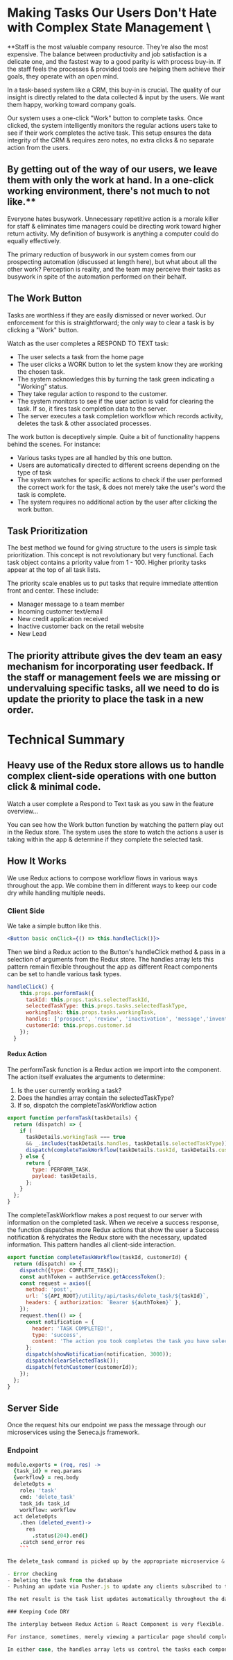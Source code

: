 # Making Tasks Our Users Don't Hate with Complex State Management \

**Staff is the most valuable company resource. They're also the most expensive. The balance between productivity and job satisfaction is a delicate one, and the fastest way to a good parity is with process buy-in. If the staff feels the processes & provided tools are helping them achieve their goals, they operate with an open mind.

In a task-based system like a CRM, this buy-in is crucial. The quality of our insight is directly related to the data collected & input by the users. We want them happy, working toward company goals.

Our system uses a one-click "Work" button to complete tasks. Once clicked, the system intelligently monitors the regular actions users take to see if their work completes the active task. This setup ensures the data integrity of the CRM & requires zero notes, no extra clicks & no separate action from the users.

By getting out of the way of our users, we leave them with only the work at hand. In a one-click working environment, there's not much to not like.**
---

Everyone hates busywork. Unnecessary repetitive action is a morale killer for staff & eliminates time managers could be directing work toward higher return activity. My definition of busywork is anything a computer could do equally effectively.

The primary reduction of busywork in our system comes from our prospecting automation (discussed at length here), but what about all the other work? Perception is reality, and the team may perceive their tasks as busywork in spite of the automation performed on their behalf.

## The Work Button
Tasks are worthless if they are easily dismissed or never worked. Our enforcement for this is straightforward; the only way to clear a task is by clicking a "Work" button.

[](https://www.glathrop.com/content/images/2019/08/work-button-in-action.gif)

Watch as the user completes a RESPOND TO TEXT task:

- The user selects a task from the home page
- The user clicks a WORK button to let the system know they are working the chosen task.
- The system acknowledges this by turning the task green indicating a "Working" status.
- They take regular action to respond to the customer.
- The system monitors to see if the user action is valid for clearing the task. If so, it fires task completion data to the server.
- The server executes a task completion workflow which records activity, deletes the task & other associated processes.

[](https://www.glathrop.com/content/images/2019/08/Respond-to-Text-Task-Completion.gif)

The work button is deceptively simple. Quite a bit of functionality happens behind the scenes. For instance:

- Various tasks types are all handled by this one button.
- Users are automatically directed to different screens depending on the type of task
- The system watches for specific actions to check if the user performed the correct work for the task, & does not merely take the user's word the task is complete.
- The system requires no additional action by the user after clicking the work button.

## Task Prioritization
The best method we found for giving structure to the users is simple task prioritization. This concept is not revolutionary but very functional. Each task object contains a priority value from 1 - 100. Higher priority tasks appear at the top of all task lists.

The priority scale enables us to put tasks that require immediate attention front and center. These include:

- Manager message to a team member
- Incoming customer text/email
- New credit application received
- Inactive customer back on the retail website
- New Lead

[](https://www.glathrop.com/content/images/2019/08/new-tasks.gif)

The priority attribute gives the dev team an easy mechanism for incorporating user feedback. If the staff or management feels we are missing or undervaluing specific tasks, all we need to do is update the priority to place the task in a new order.
---

# Technical Summary
**Heavy use of the Redux store allows us to handle complex client-side operations with one button click & minimal code.**
---

Watch a user complete a Respond to Text task as you saw in the feature overview...

[](https://www.glathrop.com/content/images/2019/08/Respond-to-Text-Task-Completion.gif)

You can see how the Work button function by watching the pattern play out in the Redux store. The system uses the store to watch the actions a user is taking within the app & determine if they complete the selected task.
[](https://www.glathrop.com/content/images/2019/08/Respond-to-Text-Redux-Store.gif)


## How It Works
We use Redux actions to compose workflow flows in various ways throughout the app. We combine them in different ways to keep our code dry while handling multiple needs.

### Client Side

We take a simple button like this.
```jsx
<Button basic onClick={() => this.handleClick()}>
```

Then we bind a Redux action to the Button's handleClick method & pass in a selection of arguments from the Redux store. The handles array lets this pattern remain flexible throughout the app as different React components can be set to handle various task types.

```jsx
handleClick() {
    this.props.performTask({
      taskId: this.props.tasks.selectedTaskId,
      selectedTaskType: this.props.tasks.selectedTaskType,
      workingTask: this.props.tasks.workingTask,
      handles: ['prospect', 'review', 'inactivation', 'message','inventory', 'respond_to_text', 'respond_to_email'],
      customerId: this.props.customer.id
    });
  }
 ```
 #### Redux Action
 The performTask function is a Redux action we import into the component. The action itself evaluates the arguments to determine:

1. Is the user currently working a task?
2. Does the handles array contain the selectedTaskType?
3. If so, dispatch the completeTaskWorkflow action

```jsx
export function performTask(taskDetails) {
  return (dispatch) => {
    if (
      taskDetails.workingTask === true
      && _.includes(taskDetails.handles, taskDetails.selectedTaskType)) {
      dispatch(completeTaskWorkflow(taskDetails.taskId, taskDetails.customerId));
    } else {
      return {
        type: PERFORM_TASK,
        payload: taskDetails,
      };
    }
  };
}
```
The completeTaskWorkflow makes a post request to our server with information on the completed task. When we receive a success response, the function dispatches more Redux actions that show the user a Success notification & rehydrates the Redux store with the necessary, updated information. This pattern handles all client-side interaction.
```jsx
export function completeTaskWorkflow(taskId, customerId) {
  return (dispatch) => {
    dispatch({type: COMPLETE_TASK});
    const authToken = authService.getAccessToken();
    const request = axios({
      method: 'post',
      url: `${API_ROOT}/utility/api/tasks/delete_task/${taskId}`,
      headers: { authorization: `Bearer ${authToken}` },
    });
    request.then(() => {
      const notification = {
        header: 'TASK COMPLETED!',
        type: 'success',
        content: 'The action you took completes the task you have selected to work.',
      };
      dispatch(showNotification(notification, 3000));
      dispatch(clearSelectedTask());
      dispatch(fetchCustomer(customerId));
    });
  };
}
```

## Server Side
Once the request hits our endpoint we pass the message through our microservices using the Seneca.js framework.

### Endpoint
```coffeescript
module.exports = (req, res) ->
  {task_id} = req.params
  {workflow} = req.body
  deleteOpts =
    role: 'task'
    cmd: 'delete_task'
    task_id: task_id
    workflow: workflow
  act deleteOpts
    .then (deleted_event)->
      res
        .status(204).end()
    .catch send_error res
    ```

The delete_task command is picked up by the appropriate microservice & executes a series of steps.

- Error checking
- Deleting the task from the database
- Pushing an update via Pusher.js to update any clients subscribed to the main task list feed

The net result is the task list updates automatically throughout the day without refreshing, preventing users from colliding, or selecting a non-existent task.   

### Keeping Code DRY

The interplay between Redux Action & React Component is very flexible.

For instance, sometimes, merely viewing a particular page should complete a task. In this case, we call performTask during the onComponentMount part of the React component lifecycle. If the user needs to take a deliberate action, then we include performTask as a prop or an event handler.

In either case, the handles array lets us control the tasks each component can complete individually.
